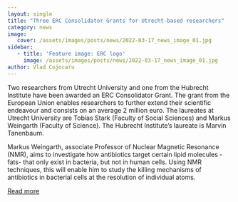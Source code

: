 ```yaml
---
layout: single
title: "Three ERC Consolidator Grants for Utrecht-based researchers"
category: news
image:
   cover: /assets/images/posts/news/2022-03-17_news_image_01.jpg
sidebar:
   - title: 'Feature image: ERC logo'
     image: /assets/images/posts/news/2022-03-17_news_image_01.jpg
author: Vlad Cojocaru
---
```


<!-- ![Post Image](/assets/images/posts/news/2022-03-17_news_image_01.jpg) -->

Two researchers from Utrecht University and one from the Hubrecht Institute have been awarded an ERC Consolidator Grant. The grant from the European Union enables researchers to further extend their scientific endeavour and consists on an average 2 million euro. The laureates at Utrecht University are Tobias Stark (Faculty of Social Sciences) and Markus Weingarth (Faculty of Science). The Hubrecht Institute’s laureate is Marvin Tanenbaum.

Markus Weingarth, associate Professor of Nuclear Magnetic Resonance (NMR), aims to investigate how antibiotics target certain lipid molecules -fats- that only exist in bacteria, but not in human cells. Using NMR techniques, this will enable him to study the killing mechanisms of antibiotics in bacterial cells at the resolution of individual atoms.

[Read more](https://www.uu.nl/en/news/three-erc-consolidator-grants-for-utrecht-based-researchers)
